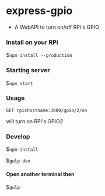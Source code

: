 # express-gpio
- A WebAPI to turn on/off RPi's GPIO

### Install on your RPi
$`npm install --production`

### Starting server
$`npm start`

### Usage

`GET rpishostname:3000/gpio/2/on`

will turn on RPi's GPIO2

### Develop
$`npm install`

$`gulp dev`

#### Open another terminal then
$`gulp`
